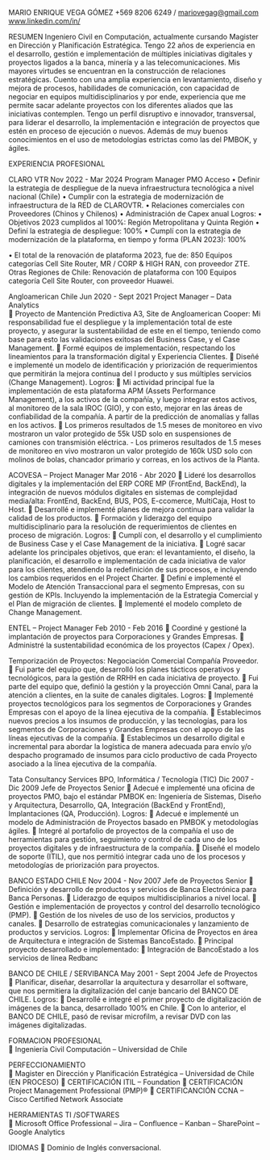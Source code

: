 MARIO ENRIQUE VEGA GÓMEZ
+569 8206 6249 / mariovegag@gmail.com
www.linkedin.com/in/ 

RESUMEN
Ingeniero Civil en Computación, actualmente cursando Magister en Dirección y Planificación Estratégica. Tengo 22 años de experiencia en el desarrollo, gestión e implementación de múltiples iniciativas digitales y proyectos ligados a la banca, minería y a las telecomunicaciones. Mis mayores virtudes se encuentran en la construcción de relaciones estratégicas. Cuento con una amplia experiencia en levantamiento, diseño y mejora de procesos, habilidades de comunicación, con capacidad de negociar en equipos multidisciplinarios y por ende, experiencia que me permite sacar adelante proyectos con los diferentes aliados que las iniciativas contemplen. Tengo un perfil disruptivo e innovador, transversal, para liderar el desarrollo, la implementación e integración de proyectos que estén en proceso de ejecución o nuevos. Además de muy buenos conocimientos en el uso de metodologías estrictas como las del PMBOK, y ágiles. 

EXPERIENCIA PROFESIONAL	

CLARO VTR											Nov 2022 - Mar 2024
Program Manager PMO Acceso
•	Definir la estrategia de despliegue de la nueva infraestructura tecnológica a nivel nacional (Chile)
•	Cumplir con la estrategia de modernización de infraestructura de la RED de CLAROVTR. 
•	Relaciones comerciales con Proveedores (Chinos y Chilenos)
•	Administración de Capex anual
Logros:
•	Objetivos 2023 cumplidos al 100%: Región Metropolitana y Quinta Región 
•	Definí la estrategia de despliegue: 100% 
•	Cumplí con la estrategia de modernización de la plataforma, en tiempo y forma (PLAN 2023): 100%

•	El total de la renovación de plataforma 2023, fue de: 850 Equipos categorías Cell Site Router, MR / CORP & HIGH RAN, con proveedor ZTE. Otras Regiones de Chile: Renovación de plataforma con 100 Equipos categoría Cell Site Router, con proveedor Huawei. 

Angloamerican Chile                                                                                                                                              Jun 2020 - Sept 2021
Project Manager – Data Analytics 	
	Proyecto de Mantención Predictiva A3, Site de Angloamerican Cooper: Mi responsabilidad fue el despliegue y la implementación total de este proyecto, y asegurar la sustentabilidad de este en el tiempo, teniendo como base para esto las validaciones exitosas del Business Case, y el Case Management. 
	Formé equipos de implementación, respectando los lineamientos para la transformación digital y Experiencia Clientes.
	Diseñé e implementé un modelo de identificación y priorización de requerimientos que permitirán la mejora continua del l producto y sus múltiples servicios (Change Management).
Logros:
	Mi actividad principal fue la implementación de esta plataforma APM (Assets Performance Management), a los activos de la compañía, y luego integrar estos activos, al monitoreo de la sala IROC (GIO), y con esto, mejorar en las áreas de confiabilidad de la compañía. A partir de la predicción de anomalías y fallas en los activos. 
	Los primeros resultados de 1.5 meses de monitoreo en vivo mostraron un valor protegido de 55k USD solo en suspensiones de camiones con transmisión eléctrica. - Los primeros resultados de 1.5 meses de monitoreo en vivo mostraron un valor protegido de 160k USD solo con molinos de bolas, chancador primario y correas, en los activos de la Planta. 

ACOVESA – Project Manager	Mar 2016 - Abr 2020
	Lideré los desarrollos digitales y la implementación del ERP CORE MP (FrontEnd, BackEnd), la integración de nuevos módulos digitales en sistemas de complejidad media/alta: FrontEnd, BackEnd, BUS, POS, E-ccomerce, MultiCaja, Host to Host. 
	Desarrollé e implementé planes de mejora continua para validar la calidad de los productos.
	 Formación y liderazgo del equipo multidisciplinario para la resolución de requerimientos de clientes en proceso de migración.
Logros:
	Cumplí con, el desarrollo y el cumplimiento de Business Case y el Case Management de la iniciativa. 
	Logré sacar adelante los principales objetivos, que eran: el levantamiento, el diseño, la planificación, el desarrollo e implementación de cada iniciativa de valor para los clientes, atendiendo la redefinición de sus procesos, e incluyendo los cambios requeridos en el Project Charter.
	Definí e implementé el Modelo de Atención Transaccional para el segmento Empresas, con su gestión de KPIs. Incluyendo la implementación de la Estrategia Comercial y el Plan de migración de clientes.
	Implementé el modelo completo de Change Management. 

ENTEL – Project Manager                                                                                                                                         Feb 2010 - Feb 2016 
	Coordiné y gestioné la implantación de proyectos para Corporaciones y Grandes Empresas.
	Administré la sustentabilidad económica de los proyectos (Capex / Opex). 

Temporización de Proyectos: Negociación Comercial Compañía Proveedor.
	Fui parte del equipo que, desarrolló los planes tácticos operativos y tecnológicos, para la gestión de RRHH en cada iniciativa de proyecto.
	Fui parte del equipo que, definió la gestión y la proyección Omni Canal, para la atención a clientes, en la suite de canales digitales.
Logros:
	Implementé proyectos tecnológicos para los segmentos de Corporaciones y Grandes Empresas con el apoyo de la línea ejecutiva de la compañía.
	Establecimos nuevos precios a los insumos de producción, y las tecnologías, para los segmentos de Corporaciones y Grandes Empresas con el apoyo de las líneas ejecutivas de la compañía.
	Establecimos un desarrollo digital e incremental para abordar la logística de manera adecuada para envío y/o despacho programado de insumos para ciclo productivo de cada Proyecto asociado a la línea ejecutiva de la compañía.

Tata Consultancy Services BPO, Informática / Tecnología (TIC)                                                                        Dic 2007 - Dic 2009
Jefe de Proyectos Senior
	Adecué e implementé una oficina de proyectos PMO, bajo el estándar PMBOK en: Ingeniería de Sistemas, Diseño y Arquitectura, Desarrollo, QA, Integración (BackEnd y FrontEnd), Implantaciones (QA, Producción). 
Logros:
	Adecué e implementé un modelo de Administración de Proyectos basado en PMBOK y metodologías ágiles.
	Integré al portafolio de proyectos de la compañía el uso de herramientas para gestión, seguimiento y control de cada uno de los proyectos digitales y de infraestructura de la compañía. 
	Diseñé el modelo de soporte (ITIL), que nos permitió integrar cada uno de los procesos y metodologías de priorización para proyectos. 

BANCO ESTADO CHILE                                                                                                                                            Nov 2004 - Nov 2007
Jefe de Proyectos Senior
	Definición y desarrollo de productos y servicios de Banca Electrónica para Banca Personas.
	Liderazgo de equipos multidisciplinarios a nivel local.
	Gestión e implementación de proyectos y control del desarrollo tecnológico (PMP).
	Gestión de los niveles de uso de los servicios, productos y canales.
	Desarrollo de estrategias comunicacionales y lanzamiento de productos y servicios.
Logros:
	Implementar Oficina de Proyectos en área de Arquitectura e integración de Sistemas BancoEstado.
	Principal proyecto desarrollado e implementado:
	Integración de BancoEstado a los servicios de línea Redbanc

BANCO DE CHILE / SERVIBANCA                                                                                                                         May 2001 - Sept 2004
Jefe de Proyectos
	Planificar, diseñar, desarrollar la arquitectura y desarrollar el software, que nos permitiera la digitalización del canje bancario del BANCO DE CHILE. 
Logros:
	Desarrollé e integré el primer proyecto de digitalización de imágenes de la banca, desarrollado 100% en Chile.
	Con lo anterior, el BANCO DE CHILE, pasó de revisar microfilm, a revisar DVD con las imágenes digitalizadas.

FORMACION PROFESIONAL	
	Ingeniería Civil Computación – Universidad de Chile

 PERFECCIONAMIENTO	
	Magister en Dirección y Planificación Estratégica – Universidad de Chile (EN PROCESO)
	CERTIFICACIÓN ITIL – Foundation 
	CERTIFICACIÓN Project Management Professional (PMP)®
	CERTIFICANCIÓN CCNA – Cisco Certified Network Associate

HERRAMIENTAS TI /SOFTWARES	
	Microsoft Office Professional – Jira – Confluence – Kanban – SharePoint –Google Analytics

IDIOMAS	
	Dominio de Inglés conversacional.

